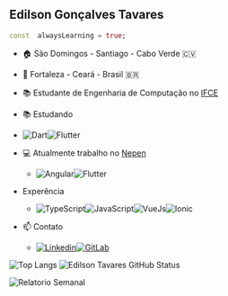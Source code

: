 ## Edilson Gonçalves Tavares

```dart
const  alwaysLearning = true;
```

- 🏠 São Domingos - Santiago - Cabo Verde 🇨🇻
- 📍 Fortaleza - Ceará - Brasil 🇧🇷
- 📚 Estudante de Engenharia de Computação no [IFCE](https://ifce.edu.br/fortaleza)
- 📚 Estudando
- <img src="https://img.shields.io/badge/Dart-0175C2?style=for-the-badge&logo=dart&logoColor=white" alt="Dart"/><img src="https://img.shields.io/badge/Flutter-02569B?style=for-the-badge&logo=flutter&logoColor=white" alt="Flutter"/>
- 💻 Atualmente trabalho no [Nepen](https://www.nepen.org.br/)

  - <img src="https://img.shields.io/badge/Angular-DD0031?style=for-the-badge&logo=angular&logoColor=white" alt="Angular"/><img src="https://img.shields.io/badge/Flutter-02569B?style=for-the-badge&logo=flutter&logoColor=white" alt="Flutter">

- Experência

  - <img src="https://img.shields.io/badge/TypeScript-007ACC?style=for-the-badge&logo=typescript&logoColor=white" alt="TypeScript"/><img src="https://img.shields.io/badge/JavaScript-F7DF1E?style=for-the-badge&logo=javascript&logoColor=black" alt="JavaScript"><img src="https://img.shields.io/badge/Vue.js-35495E?style=for-the-badge&logo=vue.js&logoColor=4FC08D" alt="VueJs"/><img src="https://img.shields.io/badge/Ionic-3880FF?style=for-the-badge&logo=ionic&logoColor=white" alt="Ionic">

- 📫 Contato
  - [<img src="https://img.shields.io/badge/LinkedIn-0077B5?style=for-the-badge&logo=linkedin&logoColor=white" alt="Linkedin"/>](https://www.linkedin.com/in/edilson14/)[<img src="https://img.shields.io/badge/GitLab-330F63?style=for-the-badge&logo=gitlab&logoColor=white" alt="GitLab"/>](https://gitlab.com/edilson14)
    
![Top Langs](https://github-readme-stats.vercel.app/api/top-langs/?username=edilson14&theme=dracula)    ![Edilson Tavares GitHub Status](https://github-readme-stats.vercel.app/api?username=edilson14&count_private=true&show_icons=true&theme=dracula)

![Relatorio Semanal](https://github-readme-stats.vercel.app/api/wakatime?username=edilson14&show_icons=true&theme=dracula)
